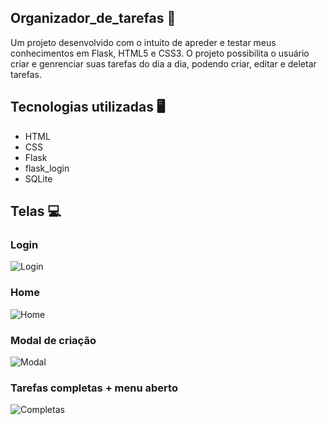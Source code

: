 ## Organizador_de_tarefas 📒

Um projeto desenvolvido com o intuito de apreder e testar meus conhecimentos em Flask, HTML5 e CSS3. O projeto possibilita o usuário criar e genrenciar suas tarefas do dia a dia, podendo criar, editar e deletar tarefas.

## Tecnologias utilizadas 🖥️

- HTML
- CSS
- Flask
- flask_login
- SQLite

## Telas 💻

### Login
![Login](https://github.com/user-attachments/assets/4bfee17e-8bdc-4d3f-b944-3410a90493a9)

### Home
![Home](https://github.com/user-attachments/assets/bec3b731-10c5-4e6b-a1f4-ac5f4643dd98)

### Modal de criação
![Modal](https://github.com/user-attachments/assets/dcf85add-ef77-4de3-9976-62826bb78df9)

### Tarefas completas + menu aberto
![Completas](https://github.com/user-attachments/assets/ad1a0a95-8623-40b3-b6aa-c99473df68ef)
